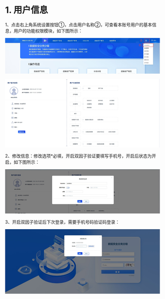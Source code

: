 # 1. 用户信息

1、点击右上角系统设置按钮①，点击用户名称②，可查看本账号用户的基本信息，用户的功能权限模块，如下图所示：

![](/data_classification/images/operation/dc/system/usermanage/usermanage_1.png)

![](/data_classification/images/operation/dc/system/usermanage/usermanage_2.png)

 

2、修改信息：修改选项*必填，开启双因子验证要填写手机号，开启后状态为开启，如下图所示：

![](/data_classification/images/operation/dc/system/usermanage/usermanage_3.png)

3、开启双因子验证后下次登录，需要手机号码验证码登录：

 ![](/data_classification/images/operation/dc/system/usermanage/usermanage_4.png)

